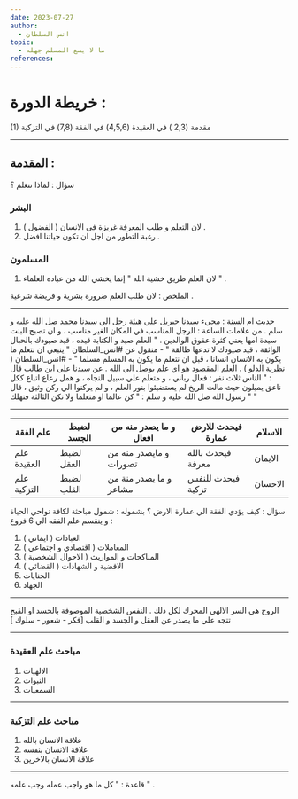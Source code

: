 ```yaml
---
date: 2023-07-27
author:
  - انس السلطان 
topic:
  - ما لا يسع المسلم جهله
references:
---
```

# خريطة الدورة : 
(1) مقدمة 
(2,3 ) في العقيدة 
(4,5,6) في الفقة 
(7,8) في التزكية 

---
## المقدمة : 
سؤال : لماذا نتعلم  ؟ 
### البشر 
1. لان التعلم و طلب المعرفة غريزة في الانسان ( الفضول ) . 
2. رغبة التطور من اجل ان تكون حياتنا افضل . 
### المسلمون 
1. لان العلم طريق خشية الله " إنما يخشي الله من عباده العلماء " .

الملخص : لان طلب العلم ضرورة بشرية و فريضة شرعية . 

---
حديث ام السنة : مجيء سيدنا جبريل علي هيئة رجل الي سيدنا محمد صل الله عليه و سلم . 
من علامات الساعة : الرجل المناسب في المكان الغير مناسب ، و ان تصبح البنت سيدة امها يعني كثرة عقوق الوالدين . 
" العلم صيد و الكتابة قيده ، قيد صيودك بالحبال الواثقة ، قيد صيودك لا تدعها طالقة " - منقول عن #انس_السلطان 
" ينبعي ان نتعلم ما يكون به الانسان انسانا ، قبل ان نتعلم ما يكون به المسلم مسلما " - #انس_السلطان  ( نظرية الدلو ) . 
العلم المقصود هو اي علم يوصل الي الله . 
عن سيدنا علي ابن طالب قال : " الناس ثلاث نفر : فعال رباني ، و متعلم علي سبيل النجاه ، و همل رعاع اتباع ككل ناعق يميلون حيث مالت الريخ لم يستضيئوا بنور العلم ، و لم يركنوا الي ركن وثيق ، قال رسول الله صل الله عليه و سلم : " كن عالما او متعلما ولا تكن الثالثة فتهلك " " 


----


| علم الفقة   | لضبط الجسد | و ما يصدر منه من افعال | فيحدث للارض  عمارة | الاسلام |
| ----------- | ---------- | ---------------------- | ------------------ | ------- |
| علم العقيدة | لضبط العقل | و مايصدر منه من تصورات | فيحدث بالله معرفة  | الايمان |
| علم التزكية | لضبط القلب | و ما يصدر منة من مشاعر | فيحدث للنفس تزكية  | الاحسان |

سؤال : كيف يؤدي الفقة الي عمارة الارض ؟ 
بشموله : شمول مباحثة لكافة نواحي الحياة 
و ينقسم علم الفقه الي 6 فروع : 
1. العبادات ( ايماني ) 
2. المعاملات ( اقتصادي و اجتماعي ) 
3. المناكحات و المواريث ( الاحوال الشخصية ) 
4. الاقضية و الشهادات ( القضائي ) 
5. الجنايات 
6. الجهاد 
----
الروح هي السر الالهي المحرك لكل ذلك . 
النفس الشخصية الموصوفة بالحسد او القبح تتجه علي ما يصدر عن العقل و الجسد و القلب [فكر - شعور - سلوك ] 

---
### مباحث علم العقيدة 
1. الالهيات 
2. النبوات 
3. السمعيات 
----
### مباحث علم التزكية 
1. علاقة الانسان بالله 
2. علاقة الانسان بنفسه 
3. علاقة الانسان بالاخرين 

---
قاعدة : " كل ما هو واجب عمله وجب علمه " . 